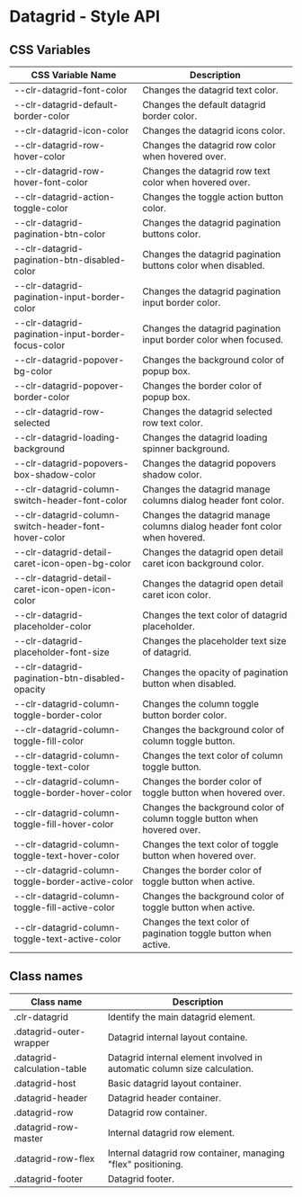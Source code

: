 # Datagrid - Style API

## CSS Variables

| CSS Variable Name                                     | Description                                                                  |
| ----------------------------------------------------- | -----------------------------------------------------------------------------|
| --clr-datagrid-font-color                             | Changes the datagrid text color.                                             |
| --clr-datagrid-default-border-color                   | Changes the default datagrid border color.                                   |
| --clr-datagrid-icon-color                             | Changes the datagrid icons color.                                            |
| --clr-datagrid-row-hover-color                        | Changes the datagrid row color when hovered over.                            |
| --clr-datagrid-row-hover-font-color                   | Changes the datagrid row text color when hovered over.                       |
| --clr-datagrid-action-toggle-color                    | Changes the toggle action button color.                                      |
| --clr-datagrid-pagination-btn-color                   | Changes the datagrid pagination buttons color.                               |
| --clr-datagrid-pagination-btn-disabled-color          | Changes the datagrid pagination buttons color when disabled.                 |
| --clr-datagrid-pagination-input-border-color          | Changes the datagrid pagination input border color.                          |
| --clr-datagrid-pagination-input-border-focus-color    | Changes the datagrid pagination input border color when focused.             |
| --clr-datagrid-popover-bg-color                       | Changes the background color of popup box.                                   |
| --clr-datagrid-popover-border-color                   | Changes the border color of popup box.                                       |
| --clr-datagrid-row-selected                           | Changes the datagrid selected row text color.                                |
| --clr-datagrid-loading-background                     | Changes the datagrid loading spinner background.                             |
| --clr-datagrid-popovers-box-shadow-color              | Changes the datagrid popovers shadow color.                                  |
| --clr-datagrid-column-switch-header-font-color        | Changes the datagrid manage columns dialog header font color.                |
| --clr-datagrid-column-switch-header-font-hover-color  | Changes the datagrid manage columns dialog header font color when hovered.   |
| --clr-datagrid-detail-caret-icon-open-bg-color        | Changes the datagrid open detail caret icon background color.                |
| --clr-datagrid-detail-caret-icon-open-icon-color      | Changes the datagrid open detail caret icon color.                           |
| --clr-datagrid-placeholder-color                      | Changes the text color of datagrid placeholder.                              |
| --clr-datagrid-placeholder-font-size                  | Changes the placeholder text size of datagrid.                               |
| --clr-datagrid-pagination-btn-disabled-opacity        | Changes the opacity of pagination button when disabled.                      |
| --clr-datagrid-column-toggle-border-color             | Changes the column toggle button border color.                               |
| --clr-datagrid-column-toggle-fill-color               | Changes the background color of column toggle button.                        |
| --clr-datagrid-column-toggle-text-color               | Changes the text color of column toggle button.                              |
| --clr-datagrid-column-toggle-border-hover-color       | Changes the border color of toggle button when hovered over.                 |
| --clr-datagrid-column-toggle-fill-hover-color         | Changes the background color of column toggle button when hovered over.      |
| --clr-datagrid-column-toggle-text-hover-color         | Changes the text color of toggle button when hovered over.                   |
| --clr-datagrid-column-toggle-border-active-color      | Changes the border color of toggle button when active.                       |
| --clr-datagrid-column-toggle-fill-active-color        | Changes the background color of toggle button when active.                   |
| --clr-datagrid-column-toggle-text-active-color        | Changes the text color of pagination toggle button when active.              |


## Class names

| Class name                            | Description                                                                     |
| ------------------------------------- | -----------------------------------------------------------------------------   |
| .clr-datagrid                         | Identify the main datagrid element.                                             |
| .datagrid-outer-wrapper               | Datagrid internal layout containe.                                              |
| .datagrid-calculation-table           | Datagrid internal element involved in automatic column size calculation.        |
| .datagrid-host                        | Basic datagrid layout container.                                                |
| .datagrid-header                      | Datagrid header container.                                                      |
| .datagrid-row                         | Datagrid row container.                                                         |
| .datagrid-row-master                  | Internal datagrid row element.                                                  |
| .datagrid-row-flex                    | Internal datagrid row container, managing "flex" positioning.                   |
| .datagrid-footer                      | Datagrid footer.                                                                |
